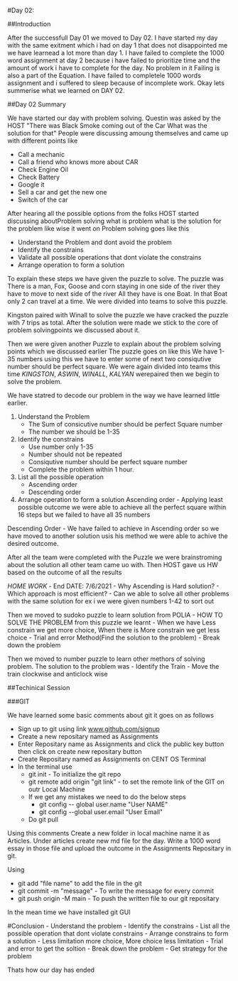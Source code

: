 #Day 02:

##Introduction

After the successfull Day 01 we moved to Day 02. I have started my day with the same exitment which i had on day 1 that does not disappointed me we have learnead a lot more than day 1. I have failed to complete the 1000 word assignment at day 2 because i have failed to prioritize time and the amount of work i have to complete for the day. No problem in it Failing is also a part of the Equation. I have failed to completele 1000 words assignment and i suffered to sleep because of incomplete work. Okay lets summerise what we learned on DAY 02.

##Day 02 Summary

We have started our day with problem solving. Questin was asked by the HOST "There was Black Smoke coming out of the Car What was the solution for that" People were discussing amoung themselves and came up with different points like
 
* Call a mechanic
* Call a friend who knows more about CAR
* Check Engine Oil
* Check Battery
* Google it
* Sell a car and get the new one 
* Switch of the car

After hearing all the possible options from the folks HOST started discussing aboutProblem solving what is problem what is the solution for the problem like wise it went on Problem solving goes like this

- Understand the Problem and dont avoid the problem
- Identify the constrains
- Validate all possible operations that dont violate the constrains
- Arrange operation to form a solution

To explain these steps we have given the puzzle to solve. The puzzle was There is a man, Fox, Goose and corn staying in one side of the river they have to move to next side of the river All they have is one Boat. In that Boat only 2 can travel at a time. We were divided into teams to solve this puzzle.

Kingston paired with Winall to solve the puzzle we have cracked the puzzle with 7 trips as total. After the solution were made we stick to the core of problem solvingpoints we discussed about it.

Then we were given another Puzzle to explain about the problem solving points which we discussed earlier The puzzle goes on like this We have 1-35 numbers using this we have to enter some of next two consiqutive number should be perfect square. We were again divided into teams this time *KINGSTON*, *ASWIN*, *WINALL*, *KALYAN* werepaired then we begin to solve the problem.

We have statred to decode our problem in the way we have learned little earlier.
1. Understand the Problem
	- The Sum of consicutive number should be perfect Square number
	- The number we should be 1-35
2. Identify the constrains 
	- Use number only 1-35
	- Number should not be repeated
	- Consiqutive number should be perfect square number
	- Complete the problem within 1 hour.
3. List all the possible operation
	- Ascending order
	- Descending order
4. Arrange operation to form a solution
 Ascending order - Applying least possible outcome we were able to achieve all the perfect square within 16 steps but we failed to have all 35 numbers

 Descending Order - We have failed to achieve in Ascending order so we have moved to another solution usis his method we were able to achive the desired outcome.

After all the team were completed with the Puzzle we were brainstroming about the solution all other team came uo with. Then HOST gave us HW based on the outcome of all the results 

*HOME WORK* - End DATE: 7/6/2021
	- Why Ascending is Hard solution?
	- Which approach is most efficient?
	- Can we able to solve all other problems with the same solution for ex i we were given numbers 1-42 to sort out  

Then we moved to sudoko puzzle to learn solution from POLIA - HOW TO SOLVE THE PROBLEM from this puzzle we learnt
	- When we have Less constrain we get more choice, When there is More constrain we get less choice
	- Trial and error Method(Find the solution to the problem)
	- Break down the problem

Then we moved to number puzzle to learn other methors of solving problem. The solution to the problem was 
	- Identify the Train
	- Move the train clockwise and anticlock wise 

##Techinical Session

###GIT

We have learned some basic comments about git it goes on as follows

- Sign up to git using link www.github.com/signup
- Create a new repositary named as Assignments
- Enter Repositary name as Assignments and click the public key button then click on create new repositary button
- Create Repositary named as Assignments on CENT OS Terminal
- In the terminal use 
	* git init - To initialize the git repo
	* git remote add origin "git link" - to set the remote link of the GIT on outr Local Machine
	* If we get any mistakes we need to do the below steps
		- git config -- global user.name "User NAME"
		- git config --global user.email "User Email"
	* Do git pull

Using this comments Create a new folder in local machine name it as Articles. Under articles create new md file for the day. Write a 1000 word essay in those file and upload the outcome in the Assignments Repositary in git.

Using
- git add "file name" to add the file in the git
- git commit -m "message" - To write the message for every commit
- git push origin -M main - To push the written file to our git repositary

In the mean time we have installed git GUI

#Conclusion
	- Understand the problem
	- Identify the constrains
	- List all the possible operation that dont violate constrains
	- Arrange constrains to form a solution
	- Less limitation more choice, More choice less limitation
	- Trial and error to get the soltion
	- Break down the problem 
	- Get strategy for the problem

Thats how our day has ended
	

